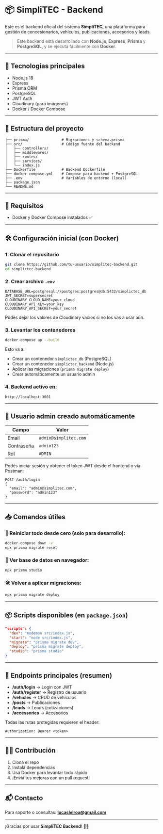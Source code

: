 # 📦 SimpliTEC - Backend

Este es el backend oficial del sistema **SimpliTEC**, una plataforma para gestión de concesionarios, vehículos, publicaciones, accesorios y leads.

> Este backend está desarrollado con **Node.js**, **Express**, **Prisma** y **PostgreSQL**, y se ejecuta fácilmente con **Docker**.

---

## 🚀 Tecnologías principales

- Node.js 18
- Express
- Prisma ORM
- PostgreSQL
- JWT Auth
- Cloudinary (para imágenes)
- Docker / Docker Compose

---

## 📁 Estructura del proyecto

```
├── prisma/               # Migraciones y schema.prisma
├── src/                  # Código fuente del backend
│   ├── controllers/
│   ├── middlewares/
│   ├── routes/
│   ├── services/
│   └── index.js
├── Dockerfile            # Backend Dockerfile
├── docker-compose.yml    # Compose para backend + PostgreSQL
├── .env                  # Variables de entorno (local)
├── package.json
└── README.md
```

---

## 🔧 Requisitos

- Docker y Docker Compose instalados ✅

---

## 🛠️ Configuración inicial (con Docker)

### 1. Clonar el repositorio

```bash
git clone https://github.com/tu-usuario/simplitec-backend.git
cd simplictec-backend
```

### 2. Crear archivo `.env`

```env
DATABASE_URL=postgresql://postgres:postgres@db:5432/simplictec_db
JWT_SECRET=supersecret
CLOUDINARY_CLOUD_NAME=your_cloud
CLOUDINARY_API_KEY=your_key
CLOUDINARY_API_SECRET=your_secret
```

Podés dejar los valores de Cloudinary vacíos si no los vas a usar aún.


### 3. Levantar los contenedores

```bash
docker-compose up --build
```

Esto va a:
- Crear un contenedor `simplictec_db` (PostgreSQL)
- Crear un contenedor `simplictec_backend` (Node.js)
- Aplicar las migraciones (`prisma migrate deploy`)
- Crear automáticamente un usuario admin

### 4. Backend activo en:

```
http://localhost:3001
```

---

## 👤 Usuario admin creado automáticamente

| Campo     | Valor                 |
|-----------|-----------------------|
| Email     | `admin@simplitec.com` |
| Contraseña| `admin123`            |
| Rol       | `ADMIN`               |

Podés iniciar sesión y obtener el token JWT desde el frontend o vía Postman:

```
POST /auth/login
{
  "email": "admin@simplitec.com",
  "password": "admin123"
}
```

---

## 📥 Comandos útiles

### 🔄 Reiniciar todo desde cero (solo para desarrollo):
```bash
docker-compose down -v
npx prisma migrate reset
```

### 🧱 Ver base de datos en navegador:
```bash
npx prisma studio
```

### 🛠 Volver a aplicar migraciones:
```bash
npx prisma migrate deploy
```

---

## 📦 Scripts disponibles (en `package.json`)

```json
"scripts": {
  "dev": "nodemon src/index.js",
  "start": "node src/index.js",
  "migrate": "prisma migrate dev",
  "deploy": "prisma migrate deploy",
  "studio": "prisma studio"
}
```

---

## 🧪 Endpoints principales (resumen)

- **/auth/login** → Login con JWT
- **/auth/register** → Registro de usuario
- **/vehicles** → CRUD de vehículos
- **/posts** → Publicaciones
- **/leads** → Leads (cotizaciones)
- **/accessories** → Accesorios

Todas las rutas protegidas requieren el header:

```
Authorization: Bearer <token>
```

---

## 🧑‍💻 Contribución

1. Cloná el repo
2. Instalá dependencias
3. Usá Docker para levantar todo rápido
4. ¡Enviá tus mejoras con un pull request!

---

## 📬 Contacto

Para soporte o consultas: **lucasleiroa@gmail.com**

---

¡Gracias por usar **SimpliTEC Backend**! 🚗🔧
